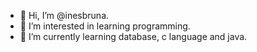 - 👋 Hi, I’m @inesbruna.
- 👀 I’m interested in learning programming.
- 🌱 I’m currently learning database, c language and java.
